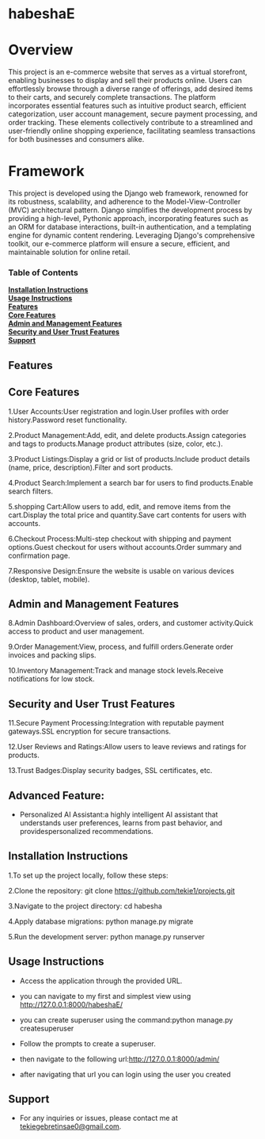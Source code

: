 # habeshaE

# Overview

This project is an e-commerce website that serves as a virtual storefront, enabling businesses to display and sell their products online. Users can effortlessly browse through a diverse range of offerings, add desired items to their carts, and securely complete transactions. The platform incorporates essential features such as intuitive product search, efficient categorization, user account management, secure payment processing, and order tracking. These elements collectively contribute to a streamlined and user-friendly online shopping experience, facilitating seamless transactions for both businesses and consumers alike.

# Framework

This project is developed using the Django web framework, renowned for its robustness, scalability, and adherence to the Model-View-Controller (MVC) architectural pattern. Django simplifies the development process by providing a high-level, Pythonic approach, incorporating features such as an ORM for database interactions, built-in authentication, and a templating engine for dynamic content rendering. Leveraging Django's comprehensive toolkit, our e-commerce platform will ensure a secure, efficient, and maintainable solution for online retail.
### Table of Contents
**[Installation Instructions](#installation-instructions)**<br>
**[Usage Instructions](#usage-instructions)**<br>
**[Features](#Features)**<br>
**[Core Features](#core-features)**<br>
**[Admin and Management Features](#admin-management-features)**<br>
**[Security and User Trust Features](#security-and-user-trust-features)**<br>
**[Support](#Support)**<br>


## Features

## Core Features

1.User Accounts:User registration and login.User profiles with order history.Password reset functionality.

2.Product Management:Add, edit, and delete products.Assign categories and tags to products.Manage product attributes (size, color, etc.).

3.Product Listings:Display a grid or list of products.Include product details (name, price, description).Filter and sort products.

4.Product Search:Implement a search bar for users to find products.Enable search filters.

5.shopping Cart:Allow users to add, edit, and remove items from the cart.Display the total price and quantity.Save cart contents for users with accounts.

6.Checkout Process:Multi-step checkout with shipping and payment options.Guest checkout for users without accounts.Order summary and confirmation page.

7.Responsive Design:Ensure the website is usable on various devices (desktop, tablet, mobile).

## Admin and Management Features

8.Admin Dashboard:Overview of sales, orders, and customer activity.Quick access to product and user management.

9.Order Management:View, process, and fulfill orders.Generate order invoices and packing slips.

10.Inventory Management:Track and manage stock levels.Receive notifications for low stock.

## Security and User Trust Features

11.Secure Payment Processing:Integration with reputable payment gateways.SSL encryption for secure transactions.

12.User Reviews and Ratings:Allow users to leave reviews and ratings for products.

13.Trust Badges:Display security badges, SSL certificates, etc.

## Advanced Feature:

* Personalized AI Assistant:a highly intelligent AI assistant that understands user preferences, learns from past behavior, and providespersonalized recommendations.

## Installation Instructions

1.To set up the project locally, follow these steps:

2.Clone the repository: git clone https://github.com/tekie1/projects.git

3.Navigate to the project directory: cd habesha

4.Apply database migrations: python manage.py migrate

5.Run the development server: python manage.py runserver

## Usage Instructions

* Access the application through the provided URL.

* you can navigate to my first and simplest view using http://127.0.0.1:8000/habeshaE/

* you can create superuser using the command:python manage.py createsuperuser

* Follow the prompts to create a superuser.

* then navigate to the following url:http://127.0.0.1:8000/admin/

* after navigating that url you can login using the user you created

## Support

* For any inquiries or issues, please contact me at tekiegebretinsae0@gmail.com.
